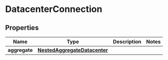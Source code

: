 

# DatacenterConnection


## Properties

Name | Type | Description | Notes
------------ | ------------- | ------------- | -------------
**aggregate** | [**NestedAggregateDatacenter**](NestedAggregateDatacenter.md) |  | 



